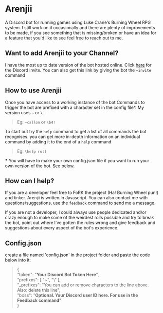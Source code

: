 # Arenjii

A Discord bot for running games using Luke Crane's Burning Wheel RPG system. 
I still work on it occasionally and there are plenty of improvements to be made, if you see something that is missing/broken or have an idea for a feature that you'd like to see feel free to reach out to me. 

## Want to add Arenjii to your Channel?

I have the most up to date version of the bot hosted online.
Click [here](https://discordapp.com/oauth2/authorize?client_id=434471882163748876&scope=bot) for the Discord invite.
You can also get this link by giving the bot the `~invite` command

## How to use Arenjii
Once you have access to a working instance of the bot
Commands to trigger the bot are prefixed with a character set in the config file*.
My version uses `~` or `\`.
>Eg: `~callon` or `\b4!`

To start out try the `help` command to get a list of all commands the bot recognises. you can get more in-depth information on an individual command by adding it to the end of a `help` command
>Eg: `\help roll`

__*__ You will have to make your own config.json file if you want to run your own version of the bot. See below.

## How can I help?

If you are a developer feel free to FoRK the project (Ha! Burning Wheel pun!) and tinker. Arenjii is written in Javascript.
You can also contact me with questions/suggestions. use the `feedback` command to send me a message.

If you are not a developer, I could always use people dedicated and/or crazy enough to make some of the weirdest rolls possible and try to break the bot, point out where I've gotten the rules wrong and give feedback and suggestions about every aspect of the bot's experience.


## Config.json
create a file named 'config.json' in the project folder and paste the code below into it:
>{  
>	"token": "__Your Discord Bot Token Here__",  
>	"prefixes": [ "~", "\\" ],  
>	"_prefixes": "You can add or remove characters to the line above. Also: delete this line",  
>	"boss": "__Optional. Your Discord user ID here. For use in the Feedback command__"  
>}
